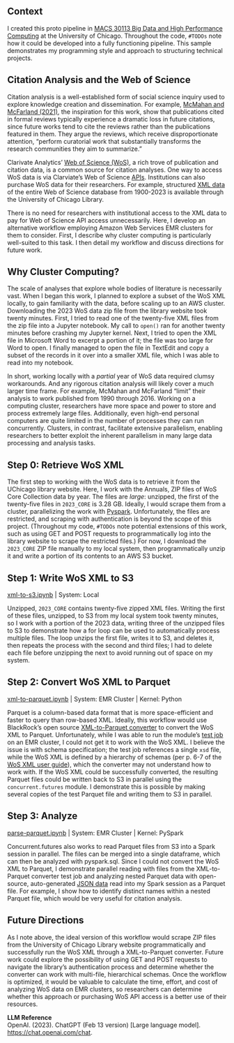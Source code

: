 ## Context

I created this proto pipeline in [MACS 30113 Big Data and High Performance Computing](https://github.com/macs30113-s24/course-materials) at the University of Chicago. Throughout the code, `#TODOs` note how it could be developed into a fully functioning pipeline. This sample demonstrates my programming style and approach to structuring technical projects.

## Citation Analysis and the Web of Science

Citation analysis is a well-established form of social science inquiry used to explore knowledge creation and dissemination. For example, [McMahan and McFarland (2021)](https://journals.sagepub.com/doi/full/10.1177/0003122421996323#fn6-0003122421996323), the inspiration for this work, show that publications cited in formal reviews typically experience a dramatic loss in future citations, since future works tend to cite the reviews rather than the publications featured in them. They argue the reviews, which receive disproportionate attention, “perform curatorial work that substantially transforms the research communities they aim to summarize.”

Clarivate Analytics’ [Web of Science (WoS)](https://clarivate.com/products/scientific-and-academic-research/research-discovery-and-workflow-solutions/webofscience-platform/), a rich trove of publication and citation data, is a common source for citation analyses. One way to access WoS data is via Clarviate’s Web of Science [APIs](https://clarivate.com/products/scientific-and-academic-research/research-analytics-evaluation-and-management-solutions/web-of-science-apis/). Institutions can also purchase WoS data for their researchers. For example, structured [XML data](https://guides.lib.uchicago.edu/textmining/citations#s-lg-box-28004408) of the entire Web of Science database from 1900-2023 is available through the University of Chicago Library. 

There is no need for researchers  with institutional access to the XML data to pay for Web of Science API access unnecessarily. Here, I develop an alternative workflow employing Amazon Web Services EMR clusters for them to consider. First, I describe why cluster computing is particularly well-suited to this task. I then detail my workflow and discuss directions for future work.

## Why Cluster Computing? 

The scale of analyses that explore whole bodies of literature is necessarily vast. When I began this work, I planned to explore a subset of the WoS XML locally, to gain familiarity with the data, before scaling up to an AWS cluster. Downloading the 2023 WoS data zip file from the library website took twenty minutes. First, I tried to read one of the twenty-five XML files from the zip file into a Jupyter notebook. My call to `open()` ran for another twenty minutes before crashing my Jupyter kernel. Next, I tried to open the XML file in Microsoft Word to excerpt a portion of it; the file was too large for Word to open. I finally managed to open the file in TextEdit and copy a subset of the records in it over into a smaller XML file, which I was able to read into my notebook.

In short, working locally with a *partial* year of WoS data required clumsy workarounds. And any rigorous citation analysis will likely cover a much larger time frame. For example, McMahan and McFarland “limit” their analysis to work published from 1990 through 2016. Working on a computing cluster, researchers have more space and power to store and process extremely large files. Additionally, even high-end personal computers are quite limited in the number of processes they can run concurrently. Clusters, in contrast, facilitate extensive parallelism, enabling researchers to better exploit the inherent parallelism in many large data processing and analysis tasks. 

## Step 0: Retrieve WoS XML

The first step to working with the WoS data is to retrieve it from the UChicago library website. Here, I work with the Annuals, ZIP files of WoS Core Collection data by year. The files are *large*: unzipped, the first of the twenty-five files in `2023_CORE` is 3.28 GB. Ideally, I would scrape them from a cluster, parallelizing the work with [Pyspark](https://medium.com/@siladityaghosh/web-scraping-with-python-parallizing-and-scaling-with-spark-b7d2166602b7). Unfortunately, the files are restricted, and scraping with authentication is beyond the scope of this project. (Throughout my code, `#TODOs` note potential extensions of this work, such as using GET and POST requests to programmatically log into the library website to scrape the restricted files.) For now, I download the `2023_CORE` ZIP file manually to my local system, then programmatically unzip it and write a portion of its contents to an AWS S3 bucket.

## Step 1: Write WoS XML to S3 
[xml-to-s3.ipynb](https://github.com/fvescia/wos-pipeline/blob/main/xml-to-s3.ipynb) | System: Local

Unzipped, `2023_CORE` contains twenty-five zipped XML files. Writing the first of these files, unzipped, to S3 from my local system took twenty minutes, so I work with a portion of the 2023 data, writing three of the unzipped files to S3 to demonstrate how a for loop can be used to automatically process multiple files. The loop unzips the first file, writes it to S3, and deletes it, then repeats the process with the second and third files; I had to delete each file before unzipping the next to avoid running out of space on my system.

## Step 2: Convert WoS  XML to Parquet
[xml-to-parquet.ipynb](https://github.com/fvescia/wos-pipeline/blob/main/xml-to-parquet.ipynb) | System: EMR Cluster | Kernel: Python

Parquet is a column-based data format that is more space-efficient and faster to query than row-based XML. Ideally, this workflow would use BlackRock’s open source [XML-to-Parquet converter](https://github.com/blackrock/xml_to_parquet) to convert the WoS XML to Parquet. Unfortunately, while I was able to run the module’s [test job]( https://github.com/blackrock/xml_to_parquet/tree/master/test) on an EMR cluster, I could not get it to work with the WoS XML. I believe the issue is with schema specification; the test job references a single `xsd` file, while the WoS XML is defined by a hierarchy of schemas (per p. 6-7 of the [WoS XML user guide]( https://guides.lib.uchicago.edu/ld.php?content_id=75223913)), which the converter may not understand how to work with. If the WoS XML could be successfully converted, the resulting Parquet files could be written back to S3 in parallel using the `concurrent.futures` module. I demonstrate this is possible by making several copies of the test Parquet file and writing them to S3 in parallel.

## Step 3: Analyze
[parse-parquet.ipynb](https://github.com/fvescia/wos-pipeline/blob/main/parse-parquet.ipynb) | System: EMR Cluster | Kernel: PySpark

Concurrent.futures also works to read Parquet files from S3 into a Spark session in parallel.  The files can be merged into a single dataframe, which can then be analyzed with pyspark.sql. Since I could not convert the WoS XML to Parquet, I demonstrate parallel reading with files from the XML-to-Parquet converter test job and analyzing nested Parquet data with open-source, auto-generated [JSON data](https://jsoneditoronline.org/indepth/datasets/json-file-example/) read into my Spark session as a Parquet file. For example, I show how to identify distinct names within a nested Parquet file, which would be very useful for citation analysis.

## Future Directions

As I note above, the ideal version of this  workflow would scrape ZIP files from the University of Chicago Library website programmatically and successfully run the WoS XML through a XML-to-Parquet converter. Future work could explore the possibility of using GET and POST requests to navigate the library’s authentication process and determine whether the converter can work with multi-file, hierarchical schemas. Once the workflow is optimized, it would be valuable to calculate the time, effort, and cost of analyzing WoS data on EMR clusters, so researchers can determine whether this approach or purchasing WoS API access is a better use of their resources.

**LLM Reference**  
OpenAI. (2023). ChatGPT (Feb 13 version) [Large language model]. https://chat.openai.com/chat.

